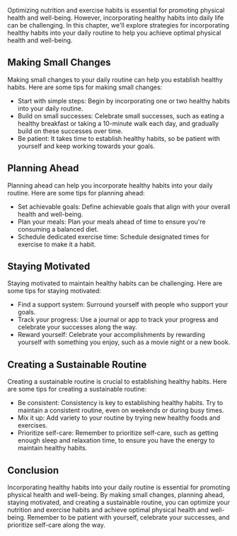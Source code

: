 
Optimizing nutrition and exercise habits is essential for promoting physical health and well-being. However, incorporating healthy habits into daily life can be challenging. In this chapter, we'll explore strategies for incorporating healthy habits into your daily routine to help you achieve optimal physical health and well-being.

Making Small Changes
--------------------

Making small changes to your daily routine can help you establish healthy habits. Here are some tips for making small changes:

* Start with simple steps: Begin by incorporating one or two healthy habits into your daily routine.
* Build on small successes: Celebrate small successes, such as eating a healthy breakfast or taking a 10-minute walk each day, and gradually build on these successes over time.
* Be patient: It takes time to establish healthy habits, so be patient with yourself and keep working towards your goals.

Planning Ahead
--------------

Planning ahead can help you incorporate healthy habits into your daily routine. Here are some tips for planning ahead:

* Set achievable goals: Define achievable goals that align with your overall health and well-being.
* Plan your meals: Plan your meals ahead of time to ensure you're consuming a balanced diet.
* Schedule dedicated exercise time: Schedule designated times for exercise to make it a habit.

Staying Motivated
-----------------

Staying motivated to maintain healthy habits can be challenging. Here are some tips for staying motivated:

* Find a support system: Surround yourself with people who support your goals.
* Track your progress: Use a journal or app to track your progress and celebrate your successes along the way.
* Reward yourself: Celebrate your accomplishments by rewarding yourself with something you enjoy, such as a movie night or a new book.

Creating a Sustainable Routine
------------------------------

Creating a sustainable routine is crucial to establishing healthy habits. Here are some tips for creating a sustainable routine:

* Be consistent: Consistency is key to establishing healthy habits. Try to maintain a consistent routine, even on weekends or during busy times.
* Mix it up: Add variety to your routine by trying new healthy foods and exercises.
* Prioritize self-care: Remember to prioritize self-care, such as getting enough sleep and relaxation time, to ensure you have the energy to maintain healthy habits.

Conclusion
----------

Incorporating healthy habits into your daily routine is essential for promoting physical health and well-being. By making small changes, planning ahead, staying motivated, and creating a sustainable routine, you can optimize your nutrition and exercise habits and achieve optimal physical health and well-being. Remember to be patient with yourself, celebrate your successes, and prioritize self-care along the way.

